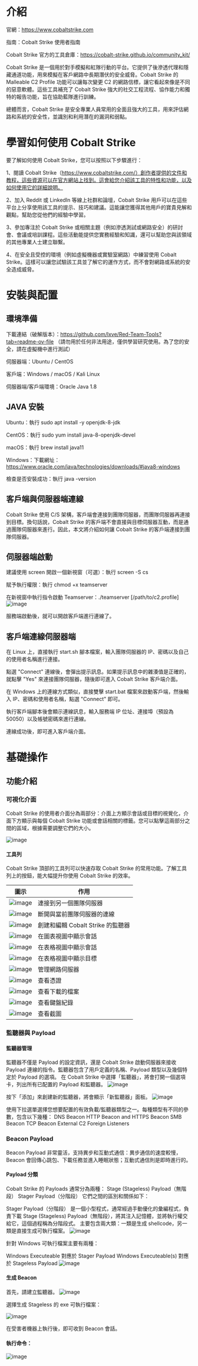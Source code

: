 # 介紹
官網：https://www.cobaltstrike.com

指南：Cobalt Strike 使用者指南

Cobalt Strike 官方的工具倉庫：https://cobalt-strike.github.io/community_kit/

Cobalt Strike 是一個用於對手模擬和紅隊行動的平台。它提供了後滲透代理和隱藏通道功能，用來模擬在客戶網路中長期潛伏的安全威脅。Cobalt Strike 的 Malleable C2 Profile 功能可以讓每次變更 C2 的網路信標，讓它看起來像是不同的惡意軟體。這些工具補充了 Cobalt Strike 強大的社交工程流程、協作能力和獨特的報告功能，旨在協助藍隊進行訓練。

總體而言，Cobalt Strike 是安全專業人員常用的全面且強大的工具，用來評估網路和系統的安全性，並識別和利用潛在的漏洞和弱點。

# 學習如何使用 Cobalt Strike

要了解如何使用 Cobalt Strike，您可以按照以下步驟進行：

  1、閱讀 Cobalt Strike（https://www.cobaltstrike.com/）創作者提供的文件和教程，這些資源可以在官方網站上找到。這會給您介紹該工具的特性和功能，以及如何使用它的詳細說明。

  2、加入 Reddit 或 LinkedIn 等線上社群和論壇，Cobalt Strike 用戶可以在這些平台上分享使用該工具的提示、技巧和建議。這能讓您獲得其他用戶的寶貴見解和觀點，幫助您從他們的經驗中學習。

  3、參加專注於 Cobalt Strike 或相關主題（例如滲透測試或網路安全）的研討會、會議或培訓課程。這些活動能提供您實務經驗和知識，還可以幫助您與該領域的其他專業人士建立聯繫。

  4、在安全且受控的環境（例如虛擬機器或實驗室網路）中練習使用 Cobalt Strike。這樣可以讓您試驗該工具並了解它的運作方式，而不會對網路或系統的安全造成威脅。


# 安裝與配置
## 環境準備
下載連結（破解版本）：https://github.com/Ixve/Red-Team-Tools?tab=readme-ov-file （請勿用於任何非法用途，僅供學習研究使用。為了您的安全，請在虛擬機中進行測試）

伺服器端：Ubuntu / CentOS

客戶端：Windows / macOS / Kali Linux

伺服器端/客戶端環境：Oracle Java 1.8

## JAVA 安裝
Ubuntu：執行 sudo apt install -y openjdk-8-jdk

CentOS：執行 sudo yum install java-8-openjdk-devel

macOS：執行 brew install java11

Windows：下載網址：https://www.oracle.com/java/technologies/downloads/#java8-windows

檢查是否安裝成功：執行 java -version

## 客戶端與伺服器端連線
Cobalt Strike 使用 C/S 架構，客戶端會連接到團隊伺服器，而團隊伺服器再連接到目標。換句話說，Cobalt Strike 的客戶端不會直接與目標伺服器互動，而是通過團隊伺服器來進行。因此，本文將介紹如何讓 Cobalt Strike 的客戶端連接到團隊伺服器。

## 伺服器端啟動
建議使用 screen 開啟一個新視窗（可選）：執行 screen -S cs

賦予執行權限：執行 chmod +x teamserver

在新視窗中執行指令啟動 Teamserver：./teamserver <host> <password> [/path/to/c2.profile]
![image](https://github.com/user-attachments/assets/f3c6999d-4afd-4b2a-b471-82a36efe2301)

服務端啟動後，就可以開啟客戶端進行連線了。

## 客戶端連線伺服器端
在 Linux 上，直接執行 start.sh 腳本檔案，輸入團隊伺服器的 IP、密碼以及自己的使用者名稱進行連接。

點選 "Connect" 連線後，會彈出提示訊息。如果提示訊息中的雜湊值是正確的，就點擊 "Yes" 來連接團隊伺服器，隨後即可進入 Cobalt Strike 客戶端介面。

在 Windows 上的連線方式類似，直接雙擊 start.bat 檔案來啟動客戶端，然後輸入 IP、密碼和使用者名稱，點選 "Connect" 即可。

執行客戶端腳本後會顯示連線訊息，輸入服務端 IP 位址、連接埠（預設為 50050）以及帳號密碼來進行連線。

連線成功後，即可進入客戶端介面。

# 基礎操作
## 功能介紹
### 可視化介面
Cobalt Strike 的使用者介面分為兩部分：介面上方顯示會話或目標的視覺化，介面下方顯示與每個 Cobalt Strike 功能或會話相關的標籤。您可以點擊這兩部分之間的區域，根據需要調整它們的大小。

![image](https://github.com/user-attachments/assets/df5fcec1-c466-4f84-bfef-e6a71fba0a3a)

#### 工具列
Cobalt Strike 頂部的工具列可以快速存取 Cobalt Strike 的常用功能。了解工具列上的按鈕，能大幅提升你使用 Cobalt Strike 的效率。

|     圖示      | 作用 |
| ------------- | ------------- |
| ![image](https://github.com/user-attachments/assets/ec36e1d7-620f-47d4-87da-0d60ce0862a6)  | 連接到另一個團隊伺服器  |
| ![image](https://github.com/user-attachments/assets/033a7891-d64c-4391-8f9a-25a8262fe7e8)  | 斷開與當前團隊伺服器的連線  |
| ![image](https://github.com/user-attachments/assets/6a3f4e2e-71e1-4877-a348-1fe254791318)  | 創建和編輯 Cobalt Strike 的監聽器  |
| ![image](https://github.com/user-attachments/assets/5465115d-321f-47ad-8c96-921f076388c8)  | 在圖表視圖中顯示會話  |
| ![image](https://github.com/user-attachments/assets/a0a5d90d-5a57-4073-88ee-72f999b4630d)  | 在表格視圖中顯示會話  |
| ![image](https://github.com/user-attachments/assets/fb51960f-1459-4ec1-95c4-14e60efc5d25)  | 在表格視圖中顯示目標 |
| ![image](https://github.com/user-attachments/assets/48a96476-c9eb-4234-9b46-ed940723f3e9)  | 管理網路伺服器  |
| ![image](https://github.com/user-attachments/assets/ff7147e6-fd06-4a11-a5ad-05195df851ce)  | 查看憑證  |
| ![image](https://github.com/user-attachments/assets/f6decdfd-c6f8-4926-bd16-41c8dcca7020)  | 查看下載的檔案  |
| ![image](https://github.com/user-attachments/assets/ecdcda94-470e-4460-8722-d836b2070874)  | 查看鍵盤紀錄  |
| ![image](https://github.com/user-attachments/assets/60e2a472-9224-4545-acb9-8b27d0a97b4e)  | 查看截圖  |

### 監聽器與 Payload

#### 監聽器管理

監聽器不僅是 Payload 的設定資訊，還是 Cobalt Strike 啟動伺服器來接收 Payload 連線的指令。監聽器包含了用戶定義的名稱、Payload 類型以及幾個特定於 Payload 的選項。
在 Cobalt Strike 中選擇「監聽器」，將會打開一個選項卡，列出所有已配置的 Payload 和監聽器。
![image](https://github.com/user-attachments/assets/1752fb87-2fcf-4601-84db-46c3e18d3735)

按下「添加」來創建新的監聽器，將會顯示「新監聽器」面板。
![image](https://github.com/user-attachments/assets/60fa1a8d-857a-406b-84ee-04b09da8ccf5)

使用下拉選單選擇您想要配置的有效負載/監聽器類型之一。每種類型有不同的參數，包含以下幾種：
DNS Beacon
HTTP Beacon and HTTPS Beacon
SMB Beacon
TCP Beacon
External C2
Foreign Listeners

### Beacon Payload
Beacon Payload 非常靈活，支持異步和互動式通信：異步通信的速度較慢，Beacon 會回傳心跳包、下載任務並進入睡眠狀態；互動式通信則是即時進行的。

#### Payload 分類
Cobalt Strike 的 Payloads 通常分為兩種：
Stage (Stageless) Payload（無階段）
Stager Payload（分階段）
它們之間的區別和關係如下：

Stager Payload（分階段） 是一個小型程式，通常經過手動優化的彙編程式，負責下載 Stage (Stageless) Payload（無階段），將其注入記憶體，並將執行權交給它，這個過程稱為分階段式。
主要包含兩大類：一類是生成 shellcode，另一類是直接生成可執行檔案。
![image](https://github.com/user-attachments/assets/fae28126-ed58-46a1-8194-63a7e5ec97a0)

針對 Windows 可執行檔案主要有兩種：

Windows Executeable 對應於 Stager Payload
Windows Executeable(s) 對應於 Stageless Payload
![image](https://github.com/user-attachments/assets/befc86eb-9df1-4cd9-9436-0f46a48d432b)

#### 生成 Beacon

首先，請建立監聽器。
![image](https://github.com/user-attachments/assets/ab5b8326-ef21-4bcc-b76e-9f52da6e1174)

選擇生成 Stageless 的 exe 可執行檔案：

![image](https://github.com/user-attachments/assets/fe94405f-70ee-4f09-8884-49fb9f99dce7)

在受害者機器上執行後，即可收到 Beacon 會話。

#### 執行命令：

![image](https://github.com/user-attachments/assets/34d6e95b-a00d-43e6-b430-d8a1c826de51)


